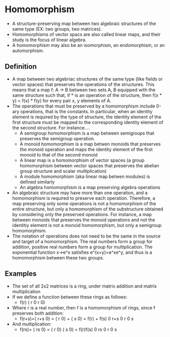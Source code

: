 # Homomorphism
* A structure-preserving map between two algebraic structures of the same type (EX: two groups, two matrices).
* Homomorphisms of vector spacs are also called linear maps, and their study is the focus of linear algebra.
* A homomorphism may also be an isomorphism, an endomorphism, or an automorphism.

## Definition
* A map between two algebriac structures of the same type (like fields or vector spaces) that preserves the operations of the structures. This means that a map f: A -> B between two sets A, B equipped with the same structure such that, if * is an operation of the structure, then f(x * y) = f(x) *  f(y) for every pair x, y elements of A.
* The operations that must be preserved by a homomorphism include 0-ary operations, that is the constants. In particular, when an identity element is required by the type of structure, the identity element of the first structure must be mapped to the corresponding identity element of the second structure. For instance....
  * A semigroup homomorphism is a map between semigroups that preserves the semigroup operation.
  * A monoid homomorphism is a map betwen monoids that preserves the monoid operation and maps the identity element of the first monoid to that of the second monoid
  * A linear map is a homomorphism of vector spaces (a group homomorphism between vector spaces that preserves the abelian group structure and scalar multiplication)
  * A module homomorphism (aka linear map betwen modules) is defined similarly
  * An algebra homomorphism is a map preserving algebra operations
* An algebraic structure may have more than one operation, and a homomorphism is required to preserve each operation. Therefore, a map preserving only some operations is not a homomorphism of the entire structure, but only a homomorphism of the substructure obtained by considering only the preserved operations. For instance, a map between monoids that preserves the monoid operations and not the identitiy element is not a monoid homomorphism, but only a semigroup homomorphism.
* The notation of operations does not need to be the same in the source and target of a homomorphism. The real numbers form a group for addition, positive real numbers form a group for multiplication. The exponential function x->e^x satisfies e^(x+y)=e^xe^y, and thus is a homomorphism between these two groups.

## Examples
* The set of all 2x2 matrices is a ring, under matrix addition and matrix multiplication
* If we define a function between these rings as follows:
  * f(r) ( r      0
           r      0)
* Where r is a real number, then f is a homomorphism of rings, since f preserves both addition:
  * f(r+s)=( r+s  0) =  ( r  0)  +  ( s  0) = f(r) + f(s)
             0  r+s       0  r        0  s
* And multiplication:
  * f(rs)= ( rs  0)  =  ( r  0) ( s  0) = f(r)f(s)
             0  rs        0  r    0  s
